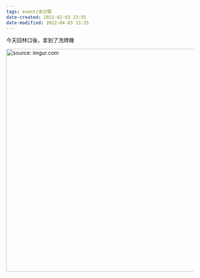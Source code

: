 ```yaml
---
tags: event/未分類
date-created: 2022-02-03 23:55
date-modified: 2022-04-03 13:55
---
```



今天回林口後，拿到了洗牌機

<a href="https://imgur.com/WcJwPDR"><img src="https://i.imgur.com/WcJwPDR.jpg" title="source: imgur.com" width="600px"/></a>
